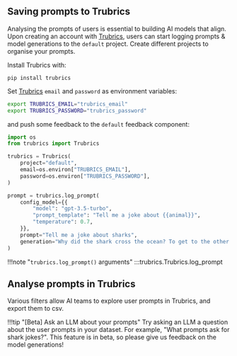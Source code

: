 ## Saving prompts to Trubrics
Analysing the prompts of users is essential to building AI models that align. Upon creating an account with [Trubrics](https://trubrics.streamlit.app/), users can start logging prompts & model generations to the `default` project. Create different projects to organise your prompts.

Install Trubrics with:

```console
pip install trubrics
```

Set [Trubrics](https://trubrics.streamlit.app/) `email` and `password` as environment variables:

```bash
export TRUBRICS_EMAIL="trubrics_email"
export TRUBRICS_PASSWORD="trubrics_password"
```

and push some feedback to the `default` feedback component:

```python
import os
from trubrics import Trubrics

trubrics = Trubrics(
    project="default",
    email=os.environ["TRUBRICS_EMAIL"],
    password=os.environ["TRUBRICS_PASSWORD"],
)

prompt = trubrics.log_prompt(
    config_model={{
        "model": "gpt-3.5-turbo",
        "prompt_template": "Tell me a joke about {{animal}}",
        "temperature": 0.7,
    }},
    prompt="Tell me a joke about sharks",
    generation="Why did the shark cross the ocean? To get to the other side."
)
```

!!!note "`trubrics.log_prompt()` arguments"
    :::trubrics.Trubrics.log_prompt

## Analyse prompts in Trubrics

Various filters allow AI teams to explore user prompts in Trubrics, and export them to csv.

!!!tip "[Beta] Ask an LLM about your prompts"
    Try asking an LLM a question about the user prompts in your dataset. For example, "What prompts ask for shark jokes?". This feature is in beta, so please give us feedback on the model generations!
